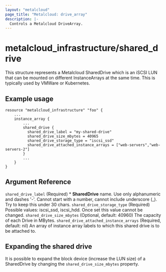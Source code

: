 ```yaml
---
layout: "metalcloud"
page_title: "Metalcloud: drive_array"
description: |-
  Controls a Metalcloud DriveArray.
---
```



# metalcloud_infrastructure/shared_drive

This structure represents a Metalcloud SharedDrive which is an iSCSI LUN that can be mounted on different InstanceArrays at the same time. This is typically used by VMWare or Kubernetes.

## Example usage

```hcl
resource "metalcloud_infrastructure" "foo" {
    ...
    instance_array {
        ...
        shared_drive {
          shared_drive_label = "my-shared-drive"
          shared_drive_size_mbytes = 40965
          shared_drive_storage_type = "iscsi_ssd"
          shared_drive_attached_instance_arrays = ["web-servers","web-servers-2"]
        }
        ...
    }
}
```
## Argument Reference

`shared_drive_label` (Required) *  **SharedDrive** name. Use only alphanumeric and dashes '-'. Cannot start with a number, cannot include underscore (_). Try to keep this under 30 chars.
`shared_drive_storage_type` (Required) Possible values: iscsi_ssd, iscsi_hdd. Once set this value cannot be changed.
`shared_drive_size_mbytes` (Optional, default: 40960) The capacity of each Drive in MBytes.
`shared_drive_attached_instance_arrays` (Required, default: nil) An array of instance array labels to which this shared drive is to be attached to.

## Expanding the shared drive

It is possible to expand the block device (increase the LUN size) of a SharedDrive by changing the `shared_drive_size_mbytes` property.

